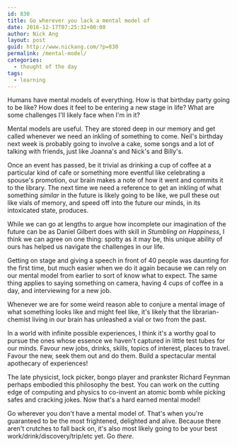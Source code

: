 ```yaml
---
id: 830
title: Go wherever you lack a mental model of
date: 2016-12-17T07:25:32+00:00
author: Nick Ang
layout: post
guid: http://www.nickang.com/?p=830
permalink: /mental-model/
categories:
  - thought of the day
tags:
  - learning
---
```

Humans have mental models of everything. How is that birthday party going to be like? How does it feel to be entering a new stage in life? What are some challenges I'll likely face when I'm in it? 

Mental models are useful. They are stored deep in our memory and get called whenever we need an inkling of something to come. Neil's birthday next week is probably going to involve a cake, some songs and a lot of talking with friends, just like Joanna's and Nick's and Billy's. 

Once an event has passed, be it trivial as drinking a cup of coffee at a particular kind of cafe or something more eventful like celebrating a spouse's promotion, our brain makes a note of how it went and commits it to the library. The next time we need a reference to get an inkling of what something _similar_ in the future is likely going to be like, we pull these out like vials of memory, and speed off into the future our minds, in its intoxicated state, produces. 

While we can go at lengths to argue how incomplete our imagination of the future can be as Daniel Gilbert does with skill in _Stumbling on Happiness_, I think we can agree on one thing: spotty as it may be, this unique ability of ours has helped us navigate the challenges in our life. 

Getting on stage and giving a speech in front of 40 people was daunting for the first time, but much easier when we do it again because we can rely on our mental model from earlier to sort of know what to expect. The same thing applies to saying something on camera, having 4 cups of coffee in a day, and interviewing for a new job. 

Whenever we are for some weird reason able to conjure a mental image of what something looks like and might feel like, it's likely that the librarian-chemist living in our brain has unleashed a vial or two from the past. 

In a world with infinite possible experiences, I think it's a worthy goal to pursue the ones whose essence we haven't captured in little test tubes for our minds. Favour new jobs, drinks, skills, topics of interest, places to travel. Favour the new, seek them out and do them. Build a spectacular mental apothecary of experiences!

The late physicist, lock picker, bongo player and prankster Richard Feynman perhaps embodied this philosophy the best. You can work on the cutting edge of computing and physics to co-invent an atomic bomb while picking safes and cracking jokes. Now that's a hard earned mental model! 

Go wherever you don't have a mental model of. That's when you're guaranteed to be the most frightened, delighted and alive. Because there aren't crutches to fall back on, it's also most likely going to be your best work/drink/discovery/trip/etc yet. Go _there_. 